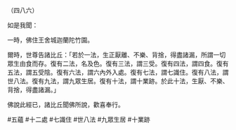 （四八六）

如是我聞：

一時，佛住王舍城迦蘭陀竹園。

爾時，世尊告諸比丘：「若於一法，生正厭離、不樂、背捨，得盡諸漏，所謂一切眾生由食而存。復有二法，名及色。復有三法，謂三受。復有四法，謂四食。復有五法，謂五受陰。復有六法，謂六內外入處。復有七法，謂七識住。復有八法，謂世八法。復有九法，謂九眾生居。復有十法，謂十業跡。於此十法，生厭、不樂、背捨，得盡諸漏。」

佛說此經已，諸比丘聞佛所說，歡喜奉行。



#五蘊
#十二處
#七識住
#世八法
#九眾生居
#十業跡
